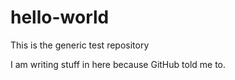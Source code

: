 # hello-world
This is the generic test repository

I am writing stuff in here because GitHub told me to. 
